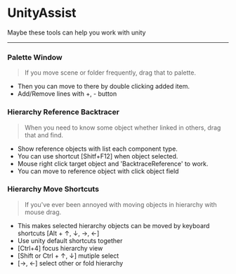 # UnityAssist
Maybe these tools can help you work with unity

---

### Palette Window
> If you move scene or folder frequently, drag that to palette.
* Then you can move to there by double clicking added item.
* Add/Remove lines with +, - button
 
### Hierarchy Reference Backtracer
> When you need to know some object whether linked in others, drag that and find.
* Show reference objects with list each component type.
* You can use shortcut [Shitf+F12] when object selected.
* Mouse right click target object and 'BacktraceReference' to work.
* You can move to reference object with click object field

### Hierarchy Move Shortcuts
> If you've ever been annoyed with moving objects in hierarchy with mouse drag.
* This makes selected hierarchy objects can be moved by keyboard shortcuts [Alt + ↑, ↓, →, ←]
* Use unity default shortcuts together
 * [Ctrl+4] focus hierarchy view
 * [Shift or Ctrl + ↑, ↓] mutiple select
 * [→, ←] select other or fold hierarchy
